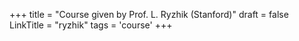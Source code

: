 +++
title = "Course given by Prof. L. Ryzhik (Stanford)"
draft = false
LinkTitle = "ryzhik"
tags = 'course'
+++